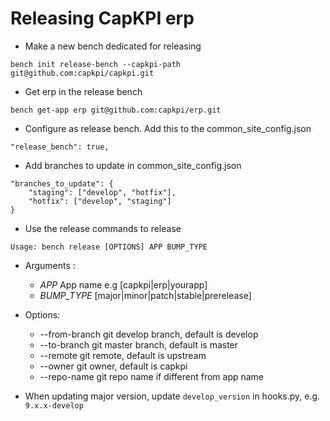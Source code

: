 # Releasing CapKPI erp

* Make a new bench dedicated for releasing
```
bench init release-bench --capkpi-path git@github.com:capkpi/capkpi.git
```

* Get erp in the release bench
```
bench get-app erp git@github.com:capkpi/erp.git
```

* Configure as release bench. Add this to the common_site_config.json
```
"release_bench": true,
```

* Add branches to update in common_site_config.json
```
"branches_to_update": {
    "staging": ["develop", "hotfix"],
    "hotfix": ["develop", "staging"]
}
```

* Use the release commands to release
```
Usage: bench release [OPTIONS] APP BUMP_TYPE
```

* Arguments :
  * _APP_ App name e.g [capkpi|erp|yourapp]
  * _BUMP_TYPE_ [major|minor|patch|stable|prerelease]
* Options:
  * --from-branch git develop branch, default is develop
  * --to-branch git master branch, default is master
  * --remote git remote, default is upstream
  * --owner git owner, default is capkpi
  * --repo-name git repo name if different from app name
  
* When updating major version, update `develop_version` in hooks.py, e.g. `9.x.x-develop`
